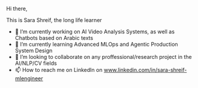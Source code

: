 Hi there,

This is Sara Shreif, the long life learner
- 🔭 I’m currently working on AI Video Analysis Systems, as well as Chatbots based on Arabic texts
- 🌱 I’m currently learning Advanced MLOps and Agentic Production System Design
- 👯 I’m looking to collaborate on any proffessional/research project in the AI/NLP/CV fields
- 📫 How to reach me on LinkedIn on www.linkedin.com/in/sara-shreif-mlengineer
